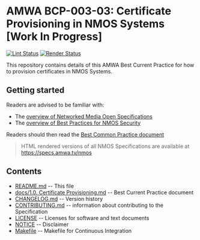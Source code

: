 # AMWA BCP-003-03: Certificate Provisioning in NMOS Systems \[Work In Progress\]

[![Lint Status](https://github.com/AMWA-TV/nmos-certificate-provisioning/workflows/Lint/badge.svg)](https://github.com/AMWA-TV/nmos-certificate-provisioning/actions?query=workflow%3ALint)
[![Render Status](https://github.com/AMWA-TV/nmos-certificate-provisioning/workflows/Render/badge.svg)](https://github.com/AMWA-TV/nmos-certificate-provisioning/actions?query=workflow%3ARender)

This repository contains details of this AMWA Best Current Practice for how to provision certificates in NMOS Systems.

## Getting started

Readers are advised to be familiar with:

- The [overview of Networked Media Open Specifications](https://specs.amwa.tv/nmos)
- The [overview of Best Practices for NMOS Security](https://specs.amwa.tv/bcp-003)

Readers should then read the [Best Common Practice document](docs/1.0.%20Certificate%20Provisioning.md)

> HTML rendered versions of all NMOS Specifications are available at <https://specs.amwa.tv/nmos>

## Contents

- [README.md](README.md) -- This file
- [docs/1.0. Certificate Provisioning.md](docs/1.0.%20Certificate%20Provisioning.md) -- Best Current Practice document
- [CHANGELOG.md](CHANGELOG.md) -- Version history
- [CONTRIBUTING.md](CONTRIBUTING.md) -- information about contributing to the Specification
- [LICENSE](LICENSE) -- Licenses for software and text documents
- [NOTICE](NOTICE) -- Disclaimer
- [Makefile](Makefile) -- Makefile for Continuous Integration
